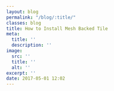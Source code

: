 ```yaml
---
layout: blog
permalink: "/blog/:title/"
classes: blog
title: How to Install Mesh Backed Tile
meta:
  title: ''
  description: ''
image:
  src: ''
  title: ''
  alt: ''
excerpt: ''
date: 2017-05-01 12:02
---
```

